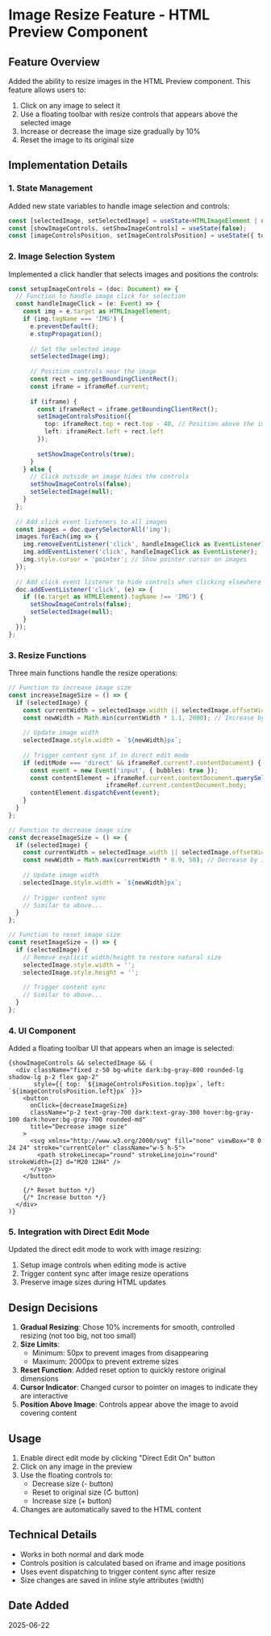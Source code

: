# Image Resize Feature - HTML Preview Component

## Feature Overview

Added the ability to resize images in the HTML Preview component. This feature allows users to:

1. Click on any image to select it
2. Use a floating toolbar with resize controls that appears above the selected image
3. Increase or decrease the image size gradually by 10%
4. Reset the image to its original size

## Implementation Details

### 1. State Management

Added new state variables to handle image selection and controls:

```typescript
const [selectedImage, setSelectedImage] = useState<HTMLImageElement | null>(null);
const [showImageControls, setShowImageControls] = useState(false);
const [imageControlsPosition, setImageControlsPosition] = useState({ top: 0, left: 0 });
```

### 2. Image Selection System

Implemented a click handler that selects images and positions the controls:

```typescript
const setupImageControls = (doc: Document) => {
  // Function to handle image click for selection
  const handleImageClick = (e: Event) => {
    const img = e.target as HTMLImageElement;
    if (img.tagName === 'IMG') {
      e.preventDefault();
      e.stopPropagation();
      
      // Set the selected image
      setSelectedImage(img);
      
      // Position controls near the image
      const rect = img.getBoundingClientRect();
      const iframe = iframeRef.current;
      
      if (iframe) {
        const iframeRect = iframe.getBoundingClientRect();
        setImageControlsPosition({
          top: iframeRect.top + rect.top - 40, // Position above the image
          left: iframeRect.left + rect.left
        });
        
        setShowImageControls(true);
      }
    } else {
      // Click outside an image hides the controls
      setShowImageControls(false);
      setSelectedImage(null);
    }
  };
  
  // Add click event listeners to all images
  const images = doc.querySelectorAll('img');
  images.forEach(img => {
    img.removeEventListener('click', handleImageClick as EventListener);
    img.addEventListener('click', handleImageClick as EventListener);
    img.style.cursor = 'pointer'; // Show pointer cursor on images
  });
  
  // Add click event listener to hide controls when clicking elsewhere
  doc.addEventListener('click', (e) => {
    if ((e.target as HTMLElement).tagName !== 'IMG') {
      setShowImageControls(false);
      setSelectedImage(null);
    }
  });
};
```

### 3. Resize Functions

Three main functions handle the resize operations:

```typescript
// Function to increase image size
const increaseImageSize = () => {
  if (selectedImage) {
    const currentWidth = selectedImage.width || selectedImage.offsetWidth;
    const newWidth = Math.min(currentWidth * 1.1, 2000); // Increase by 10%, max 2000px
    
    // Update image width
    selectedImage.style.width = `${newWidth}px`;
    
    // Trigger content sync if in direct edit mode
    if (editMode === 'direct' && iframeRef.current?.contentDocument) {
      const event = new Event('input', { bubbles: true });
      const contentElement = iframeRef.current.contentDocument.querySelector('.document-content') || 
                           iframeRef.current.contentDocument.body;
      contentElement.dispatchEvent(event);
    }
  }
};

// Function to decrease image size
const decreaseImageSize = () => {
  if (selectedImage) {
    const currentWidth = selectedImage.width || selectedImage.offsetWidth;
    const newWidth = Math.max(currentWidth * 0.9, 50); // Decrease by 10%, min 50px
    
    // Update image width
    selectedImage.style.width = `${newWidth}px`;
    
    // Trigger content sync
    // Similar to above...
  }
};

// Function to reset image size
const resetImageSize = () => {
  if (selectedImage) {
    // Remove explicit width/height to restore natural size
    selectedImage.style.width = '';
    selectedImage.style.height = '';
    
    // Trigger content sync
    // Similar to above...
  }
};
```

### 4. UI Component

Added a floating toolbar UI that appears when an image is selected:

```tsx
{showImageControls && selectedImage && (
  <div className="fixed z-50 bg-white dark:bg-gray-800 rounded-lg shadow-lg p-2 flex gap-2" 
       style={{ top: `${imageControlsPosition.top}px`, left: `${imageControlsPosition.left}px` }}>
    <button
      onClick={decreaseImageSize}
      className="p-2 text-gray-700 dark:text-gray-300 hover:bg-gray-100 dark:hover:bg-gray-700 rounded-md"
      title="Decrease image size"
    >
      <svg xmlns="http://www.w3.org/2000/svg" fill="none" viewBox="0 0 24 24" stroke="currentColor" className="w-5 h-5">
        <path strokeLinecap="round" strokeLinejoin="round" strokeWidth={2} d="M20 12H4" />
      </svg>
    </button>
    
    {/* Reset button */}
    {/* Increase button */}
  </div>
)}
```

### 5. Integration with Direct Edit Mode

Updated the direct edit mode to work with image resizing:

1. Setup image controls when editing mode is active
2. Trigger content sync after image resize operations
3. Preserve image sizes during HTML updates

## Design Decisions

1. **Gradual Resizing**: Chose 10% increments for smooth, controlled resizing (not too big, not too small)
2. **Size Limits**: 
   - Minimum: 50px to prevent images from disappearing
   - Maximum: 2000px to prevent extreme sizes
3. **Reset Function**: Added reset option to quickly restore original dimensions
4. **Cursor Indicator**: Changed cursor to pointer on images to indicate they are interactive
5. **Position Above Image**: Controls appear above the image to avoid covering content

## Usage

1. Enable direct edit mode by clicking "Direct Edit On" button
2. Click on any image in the preview
3. Use the floating controls to:
   - Decrease size (- button)
   - Reset to original size (↻ button)  
   - Increase size (+ button)
4. Changes are automatically saved to the HTML content

## Technical Details

- Works in both normal and dark mode
- Controls position is calculated based on iframe and image positions
- Uses event dispatching to trigger content sync after resize
- Size changes are saved in inline style attributes (width)

## Date Added
2025-06-22
